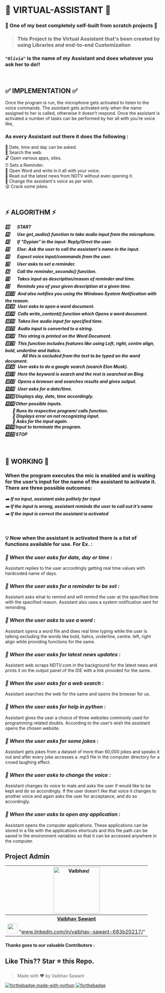 # 👾 VIRTUAL-ASSISTANT 👾

### 🔶 One of my best completely self-built from scratch projects 🔶

>### This Project is the Virtual Assistant that's been created by using Libraries and end-to-end Customization

### ***`"Olivia"`*** is the name of my Assistant and does whatever you ask her to do!!

<br>

## ✅ IMPLEMENTATION ✅

Once the program is run, the microphone gets activated to listen to the voice commands.
The assistant gets activated only when the name assigned to her is called, otherwise it doesn’t respond.
Once the assistant is activated a number of tasks can be performed by her all with you’re voice like,

### As every Assistant out there it does the following :
📅 Date, time and day can be asked.\
🔎 Search the web.\
🔓 Open various apps, sites.\
⏰ Sets a Reminder.\
📝 Open Word and write in it all with your voice.\
📰 Read out the latest news from NDTV without even opening it.\
🎼 Change the assistant's voice as per wish.\
😜 Crack some jokes.

<br>

## ⚡ ALGORITHM ⚡

***1️⃣    &nbsp; &nbsp; &nbsp; START***\
***2️⃣    &nbsp; &nbsp; &nbsp; Use get_audio() function to take audio input from the microphone.***\
***3️⃣    &nbsp; &nbsp; &nbsp; If "Dypian" in the input: Reply/Greet the user.***\
***️4️⃣    &nbsp; &nbsp; &nbsp; Else: Ask the user to call the assistant's name in the input.***\
***5️⃣    &nbsp; &nbsp; &nbsp; Expect voice input/commands from the user.***\
***6️⃣    &nbsp; &nbsp; &nbsp; User asks to set a reminder.***\
***7️⃣    &nbsp; &nbsp; &nbsp; Call the reminder_seconds() function.***\
***8️⃣    &nbsp; &nbsp; &nbsp; Takes input as description/reason of reminder and time.***\
***9️⃣    &nbsp; &nbsp; &nbsp; Reminds you of your given description at a given time.***\
***1️⃣0️⃣  &nbsp;   And also notifies you using the Windows System Notification with the reason.***\
️***1️⃣1️⃣  &nbsp;   User asks to open a word document.***\
***1️⃣2️⃣  &nbsp;   Calls write_content() function which Opens a word document.***\
***1️⃣3️⃣  &nbsp;   Takes live audio input for specified time.***\
***1️⃣4️⃣  &nbsp;   Audio input is converted to a string.***\
***1️⃣5️⃣  &nbsp;   This string is printed on the Word Document.***\
***1️⃣6️⃣  &nbsp;   This function includes features like using Left, right, centre align, bold, underline and italics.*** <br> 
&nbsp; &nbsp; &nbsp; &nbsp; &nbsp; &nbsp; &nbsp;  ***All this is excluded from the text to be typed on the word  document.***\
***1️⃣7️⃣  &nbsp;   User asks to do a google search (search Elon Musk).***\
***1️⃣8️⃣  &nbsp;   Here the keyword is search and the rest is searched on Bing.***\
***1️⃣9️⃣  &nbsp;   Opens a browser and searches results and gives output.***\
***2️⃣0️⃣  &nbsp;   User asks for a date/time.***\
***2️⃣1️⃣  Displays day, date, time accordingly.***\
***2️⃣2️⃣  Other possible inputs.***\
&nbsp; &nbsp; &nbsp;   ***🧨    Runs its respective program/ calls function.***\
&nbsp; &nbsp; &nbsp;   ***🧨    Displays error on not recognizing input.***\
&nbsp; &nbsp; &nbsp;   ***🧨    Asks for the input again.***\
***2️⃣3️⃣ Input to terminate the program.***\
***2️⃣4️⃣ STOP***

<br>

## 🧊 WORKING 🧊

### When the program executes the mic is enabled and is waiting for the user’s input for the name of the assistant to activate it. There are three possible outcomes:
***✒️  If no input, assistant asks politely for input***
\
***✒️ If the input is wrong, assistant reminds the user to call out it’s name***
\
***✒️ If the input is correct the assistant is activated*** 

<br>

### 💡 Now when the assistant is activated there is a list of functions available for use.  For Ex. : 


 ### ***📌 When the user asks for date, day or time :*** 
   Assistant replies to the user accordingly getting real time values with hardcoded name of days.


 ### ***📌 When the user asks for a reminder to be set :***
   Assistant asks what to remind and will remind the user at the specified time with the specified reason. Assistant also uses a system notification sent for reminding.


### ***📌 When the user asks to use a word :***
   Assistant opens a word file and does real time typing while the user is talking excluding the words like bold, italics, underline, centre. left, right align while providing    functions for the same.


### ***📌 When the user asks for latest news updates :***
   Assistant web scraps NDTV.com in the background for the latest news and prints it on the output panel of the IDE with a link provided for the same.


### ***📌 When the user asks for a web search :***
   Assistant searches the web for the same and opens the browser for us.


### ***📌 When the user asks for help in python :***
   Assistant gives the user a choice of three websites commonly used for programming related doubts. According to the user’s wish the assistant opens the chosen website.


### ***📌 When the user asks for some jokes :***
   Assistant gets jokes from a dataset of more than 60,000 jokes and speaks it out and after every joke accesses a .mp3 file in the computer directory for a crowd laughing effect.


### ***📌 When the user asks to change the voice :***
   Assistant changes its voice to male and asks the user if would like to be kept and do so accordingly. If the user doesn’t like that voice it changes to another voice and again asks the user for acceptance, and do so accordingly.


### ***📌 When the user asks to open any application :***
   Assistant opens the computer applications. These applications can be stored in a file with the applications shortcuts and this file path can be saved in the environment variables so that it can be accessed anywhere in the computer.


## Project Admin

<a href="https://github.com/VS-DYPIAN"><img src="https://media.licdn.com/dms/image/D5603AQHZ0YEpGScZ4A/profile-displayphoto-shrink_200_200/0/1676010463842?e=1681344000&v=beta&t=kab0g04SQNm3Pi3r3B9BpK1eebU79yrzHYwr15v_mws " width=150px height=150px  alt = Vaibhav/></a>                                                                                         |
| :------------------------------------------------------------------------------------------------------------------------------------------------------------------------------------------------------------------------------------------------------------------------------------------------------------------------------------------: |
|                                                                       **[Vaibhav Sawant](www.linkedin.com/in/vaibhav-sawant-683b20217/)**                                                                                                                                        |
|   <img src="https://media.licdn.com/dms/image/D5603AQHZ0YEpGScZ4A/profile-displayphoto-shrink_200_200/0/1676010463842?e=1681344000&v=beta&t=kab0g04SQNm3Pi3r3B9BpK1eebU79yrzHYwr15v_mws" width="32px" height="32px"> "www.linkedin.com/in/vaibhav-sawant-683b20217/" |</br>

#### Thanks goes to our valuable Contributors :
<a href="https://github.com/VS-DYPIAN">
  
</a>

## Like This?? Star ⭐ this Repo.
> Made with ❤️ by Vaibhav Sawant

[![forthebadge made-with-python](http://ForTheBadge.com/images/badges/made-with-python.svg)](https://www.python.org/)  [![forthebadge](https://forthebadge.com/images/badges/built-with-love.svg)](https://forthebadge.com)
